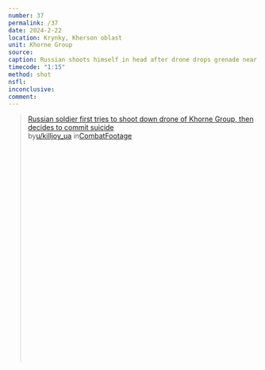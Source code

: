 ```yaml
---
number: 37
permalink: /37
date: 2024-2-22
location: Krynky, Kherson oblast
unit: Khorne Group
source: 
caption: Russian shoots himself in head after drone drops grenade near him
timecode: "1:15"
method: shot
nsfl: 
inconclusive: 
comment: 
---
```

<blockquote class="reddit-embed-bq" style="height:500px" data-embed-height="567"><a href="https://www.reddit.com/r/CombatFootage/comments/1ax5fpc/russian_soldier_first_tries_to_shoot_down_drone/">Russian soldier first tries to shoot down drone of Khorne Group, then decides to commit suicide</a><br> by<a href="https://www.reddit.com/user/killjoy_ua/">u/killjoy_ua</a> in<a href="https://www.reddit.com/r/CombatFootage/">CombatFootage</a></blockquote><script async="" src="https://embed.reddit.com/widgets.js" charset="UTF-8"></script>